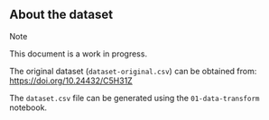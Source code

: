 ## About the dataset

> [!NOTE]  
> This document is a work in progress.



The original dataset (`dataset-original.csv`) can be obtained from: https://doi.org/10.24432/C5H31Z

The `dataset.csv` file can be generated using the `01-data-transform` notebook.


